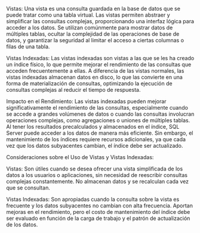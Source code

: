 Vistas:
Una vista es una consulta guardada en la base de datos que se puede tratar como una tabla virtual. Las vistas permiten 
abstraer y simplificar las consultas complejas, proporcionando una interfaz lógica para acceder a los datos. Se utilizan 
comúnmente para mostrar datos de múltiples tablas, ocultar la complejidad de las operaciones de base de datos, y garantizar 
la seguridad al limitar el acceso a ciertas columnas o filas de una tabla.

Vistas Indexadas:
Las vistas indexadas son vistas a las que se les ha creado un índice físico, lo que permite mejorar el rendimiento de las 
consultas que acceden frecuentemente a ellas. A diferencia de las vistas normales, las vistas indexadas almacenan datos 
en disco, lo que las convierte en una forma de materialización de consultas, optimizando la ejecución de consultas 
complejas al reducir el tiempo de respuesta.

Impacto en el Rendimiento:
Las vistas indexadas pueden mejorar significativamente el rendimiento de las consultas, especialmente cuando se accede a 
grandes volúmenes de datos o cuando las consultas involucran operaciones complejas, como agregaciones o uniones de múltiples 
tablas. Al tener los resultados precalculados y almacenados en el índice, SQL Server puede acceder a los datos de manera más 
eficiente. Sin embargo, el mantenimiento de los índices requiere recursos adicionales, ya que cada vez que los datos subyacentes 
cambian, el índice debe ser actualizado.

Consideraciones sobre el Uso de Vistas y Vistas Indexadas:

Vistas: Son útiles cuando se desea ofrecer una vista simplificada de los datos a los usuarios o aplicaciones, sin necesidad de 
reescribir consultas complejas constantemente. No almacenan datos y se recalculan cada vez que se consultan.

Vistas Indexadas: Son apropiadas cuando la consulta sobre la vista es frecuente y los datos subyacentes no cambian con alta 
frecuencia. Aportan mejoras en el rendimiento, pero el costo de mantenimiento del índice debe ser evaluado en función de la carga 
de trabajo y el patrón de actualización de los datos.
